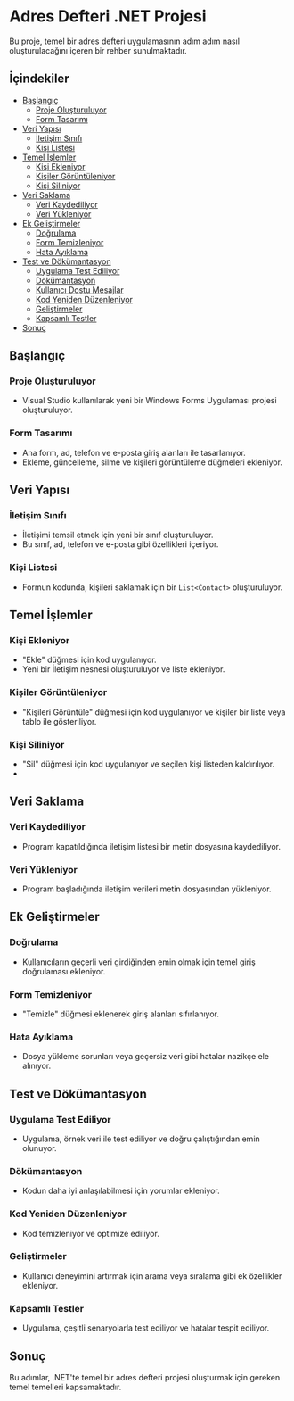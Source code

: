# Adres Defteri .NET Projesi

Bu proje, temel bir adres defteri uygulamasının adım adım nasıl oluşturulacağını içeren bir rehber sunulmaktadır.

## İçindekiler
- [Başlangıç](#başlangıç)
  - [Proje Oluşturuluyor](#proje-oluşturuluyor)
  - [Form Tasarımı](#form-tasarımı)
- [Veri Yapısı](#veri-yapısı)
  - [İletişim Sınıfı](#iletisim-sınıfı)
  - [Kişi Listesi](#kisi-listesi)
- [Temel İşlemler](#temel-islemler)
  - [Kişi Ekleniyor](#kisi-ekleniyor)
  - [Kişiler Görüntüleniyor](#kisiler-goruntuleniyor)
  - [Kişi Siliniyor](#kisi-siliniyor)
- [Veri Saklama](#veri-saklama)
  - [Veri Kaydediliyor](#veri-kaydediliyor)
  - [Veri Yükleniyor](#veri-yukleniyor)
- [Ek Geliştirmeler](#ek-gelistirmeler)
  - [Doğrulama](#dogrulama)
  - [Form Temizleniyor](#form-temizleniyor)
  - [Hata Ayıklama](#hata-ayıklama)
- [Test ve Dökümantasyon](#test-ve-dokumantasyon)
  - [Uygulama Test Ediliyor](#uygulama-test-ediliyor)
  - [Dökümantasyon](#dokumantasyon)
  - [Kullanıcı Dostu Mesajlar](#kullanici-dostu-mesajlar)
  - [Kod Yeniden Düzenleniyor](#kod-yeniden-duzenleniyor)
  - [Geliştirmeler](#gelistirmeler)
  - [Kapsamlı Testler](#kapsamli-testler)
- [Sonuç](#sonuc)

## Başlangıç

### Proje Oluşturuluyor
- Visual Studio kullanılarak yeni bir Windows Forms Uygulaması projesi oluşturuluyor.

### Form Tasarımı
- Ana form, ad, telefon ve e-posta giriş alanları ile tasarlanıyor.
- Ekleme, güncelleme, silme ve kişileri görüntüleme düğmeleri ekleniyor.

## Veri Yapısı

### İletişim Sınıfı
- İletişimi temsil etmek için yeni bir sınıf oluşturuluyor.
- Bu sınıf, ad, telefon ve e-posta gibi özellikleri içeriyor.

### Kişi Listesi
- Formun kodunda, kişileri saklamak için bir `List<Contact>` oluşturuluyor.

## Temel İşlemler

### Kişi Ekleniyor
- "Ekle" düğmesi için kod uygulanıyor.
- Yeni bir İletişim nesnesi oluşturuluyor ve liste ekleniyor.

### Kişiler Görüntüleniyor
- "Kişileri Görüntüle" düğmesi için kod uygulanıyor ve kişiler bir liste veya tablo ile gösteriliyor.

### Kişi Siliniyor
- "Sil" düğmesi için kod uygulanıyor ve seçilen kişi listeden kaldırılıyor.
- 
## Veri Saklama

### Veri Kaydediliyor
- Program kapatıldığında iletişim listesi bir metin dosyasına kaydediliyor.

### Veri Yükleniyor
- Program başladığında iletişim verileri metin dosyasından yükleniyor.

## Ek Geliştirmeler

### Doğrulama
- Kullanıcıların geçerli veri girdiğinden emin olmak için temel giriş doğrulaması ekleniyor.

### Form Temizleniyor
- "Temizle" düğmesi eklenerek giriş alanları sıfırlanıyor.

### Hata Ayıklama
- Dosya yükleme sorunları veya geçersiz veri gibi hatalar nazikçe ele alınıyor.

## Test ve Dökümantasyon

### Uygulama Test Ediliyor
- Uygulama, örnek veri ile test ediliyor ve doğru çalıştığından emin olunuyor.

### Dökümantasyon
- Kodun daha iyi anlaşılabilmesi için yorumlar ekleniyor.
 

### Kod Yeniden Düzenleniyor
- Kod temizleniyor ve optimize ediliyor.

### Geliştirmeler
- Kullanıcı deneyimini artırmak için arama veya sıralama gibi ek özellikler ekleniyor.

### Kapsamlı Testler
- Uygulama, çeşitli senaryolarla test ediliyor ve hatalar tespit ediliyor.

## Sonuç

Bu adımlar, .NET'te temel bir adres defteri projesi oluşturmak için gereken temel temelleri kapsamaktadır.

